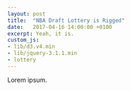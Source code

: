 ```yaml
---
layout: post
title:  "NBA Draft Lottery is Rigged"
date:   2017-04-16 14:00:00 +0100
excerpt: Yeah, it is.
custom_js:
- lib/d3.v4.min
- lib/jquery-3.1.1.min
- lottery
---
```

Lorem ipsum.

<div id="viz"></div>
